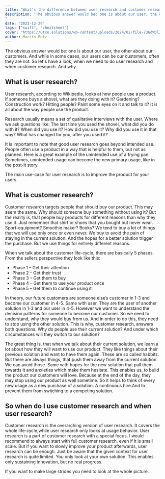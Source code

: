 ```yaml
---
title: "What's the difference between user research and customer research?"
description: "The obvious answer would be: one is about our user, the other about our customers. And while in some cases, our users can be our customers, often they are not. So let's have a look, when we need to do user research and when customer research. And why.
"
date: "2023-12-29"
tags: ["swift", "cheatsheet"]
cover: "https://utxo.solutions/wp-content/uploads/2024/02/file-736dWJl2BWhORVJvHy8LqQ5G.png"
author: Martin Betz
---
```


The obvious answer would be: one is about our user, the other about our customers. And while in some cases, our users can be our customers, often they are not. So let's have a look, when we need to do user research and when customer research. And why.

## What is user research?

User research, according to Wikipedia, looks at how people use a product. If someone buys a shovel, what are they doing with it? Gardening? Construction work? Hitting people? Paint some eyes on it and talk to it? It is all about the way people use the product.

Research usually means a set of qualitative interviews with the user. Where we ask questions like: The last time you used the shovel, what did you do with it? When did you use it? How did you use it? Why did you use it in that way? What has changed for you, after you used it?

It is important to note that good user research goes beyond intended use. People often use a product in a way that is helpful to them, but not as planned. Here is a great example of the unintended use of a frying pan. Sometimes, unintended usage can become the new primary usage, like in the post-it story.

The main use-case for user research is to improve the product for your users.

## What is customer research?

Customer research targets people that should buy our product. This may seem the same. Why should someone buy something without using it? But the reality is, that people buy products for different reasons than why they use it. Just remember that shirt or shoes that you bought but never wear. Sport-equipment? Smoothie maker? Books? We tend to buy a lot of things that we will use only once or even never. We buy to avoid the pain of staying in the current solution. And the hopes for a better solution trigger the purchase. But we use things for entirely different reasons.

When we talk about the customer life-cycle, there are basically 5 phases. From the sellers perspective they look like this:

* Phase 1 – Get their attention
* Phase 2 – Get their trust
* Phase 3 – Get them to buy
* Phase 4 – Get them to use your product once
* Phase 5 – Get them to continue using it

In theory, our future customers are someone else’s customer in 1-3 and become our customer in 4-5. Same with user. They are the user of another solution in 1-3 and our user in 4-5. However we want to understand the decision patterns for someone to become our customer. So we need to understand, why they would buy from us. And in order to do this, they need to stop using the other solution. This is why, customer research, answers both questions. Why do people use their current solution? And under which circumstances will they switch to our solution?

The great thing is, that when we talk about their current solution, we learn a lot about how they will want to use our product. They like things about their previous solution and want to have them again. These are so called habbits. But there are always things, that push them away from the current solution. We can avoid those. Same with hopes for the new solution that pull them towards it and anxieties which make them hesitate. This enables us, to build the product our customers will love. Because at the end of the day, they may stop using our product as well sometime. So it helps to think of every new usage as a new purchase of a solution. A continuous hire.And to prevent them from switching to a competing solution.

## So when do I use customer research and when user research?

Customer research is the overarching version of user research. It covers the whole life-cycle,while user research only looks at usage behavior. User research is a part of customer research with a special focus. I would recommend to always start with full customer research, even if it is small scale. But if you want to slowly improve your product afterwards, user research can be enough. Just be aware that the given context for user research is quite limited. You only look at your own solution. This enables only sustaining innovation, but no real progress.

If you want to make large strides you need to look at the whole picture.
